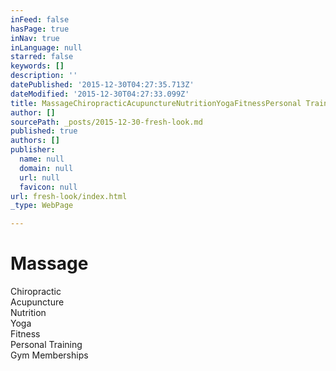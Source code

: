 ```yaml
---
inFeed: false
hasPage: true
inNav: true
inLanguage: null
starred: false
keywords: []
description: ''
datePublished: '2015-12-30T04:27:35.713Z'
dateModified: '2015-12-30T04:27:33.099Z'
title: MassageChiropracticAcupunctureNutritionYogaFitnessPersonal TrainingGym Memberships
author: []
sourcePath: _posts/2015-12-30-fresh-look.md
published: true
authors: []
publisher:
  name: null
  domain: null
  url: null
  favicon: null
url: fresh-look/index.html
_type: WebPage

---
```

# Massage  
Chiropractic  
Acupuncture  
Nutrition  
Yoga  
Fitness  
Personal Training  
Gym Memberships